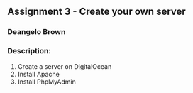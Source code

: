 ## Assignment 3 - Create your own server
### Deangelo Brown
### Description:

1)  Create a server on DigitalOcean
2)  Install Apache
3)  Install PhpMyAdmin






